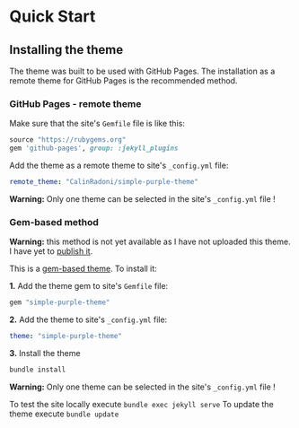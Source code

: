 ---
---

# Quick Start

## Installing the theme

The theme was built to be used with GitHub Pages.
The installation as a remote theme for GitHub Pages is the recommended method.

### GitHub Pages - remote theme

Make sure that the site's `Gemfile` file is like this:

```ruby
source "https://rubygems.org"
gem 'github-pages', group: :jekyll_plugins
```

Add the theme as a remote theme to site's `_config.yml` file:

```yaml
remote_theme: "CalinRadoni/simple-purple-theme"
```

**Warning:** Only one theme can be selected in the site's `_config.yml` file !

### Gem-based method

**Warning:** this method is not yet available as I have not uploaded this theme. I have yet to [publish it](https://jekyllrb.com/docs/themes/#publishing-your-theme).

This is a [gem-based theme](https://jekyllrb.com/docs/themes/#understanding-gem-based-themes). To install it:

**1.** Add the theme gem to site's `Gemfile` file:

```ruby
gem "simple-purple-theme"
```

**2.** Add the theme to site's `_config.yml` file:

```yaml
theme: "simple-purple-theme"
```

**3.** Install the theme

```sh
bundle install
```

**Warning:** Only one theme can be selected in the site's `_config.yml` file !

To test the site locally execute `bundle exec jekyll serve`
To update the theme execute `bundle update`
